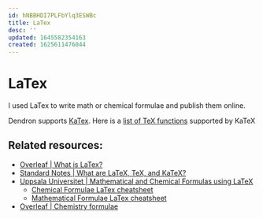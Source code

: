 ```yaml
---
id: hNBBHDI7PLFbYlq3ESWBc
title: LaTex
desc: ''
updated: 1645582354163
created: 1625611476044
---
```

# LaTex

I used LaTex to write math or chemical formulae and publish them online.

Dendron supports [KaTex](https://katex.org/). Here is a [list of TeX functions](https://katex.org/docs/supported.html) supported by KaTeX

## Related resources:
- [Overleaf | What is LaTex?](https://www.overleaf.com/learn/latex/Learn_LaTeX_in_30_minutes#What_is_LaTeX.3F)
- [Standard Notes | What are LaTeX, TeX, and KaTeX?](https://blog.standardnotes.com/what-are-latex-tex-and-katex)
- [Uppsala Universitet | Mathematical and Chemical Formulas using LaTeX](https://uppsala.instructure.com/courses/16239/pages/mathematical-and-chemical-formulas-using-latex)
  - [Chemical Formulae LaTex cheatsheet](https://s3.amazonaws.com/tr-learncanvas/docs/CanvasEquationEditorChemistry.pdf)
  - [Mathematical Formulae LaTex cheatsheet](https://s3.amazonaws.com/tr-learncanvas/docs/CanvasEquationEditorAdvanced.pdf)
- [Overleaf | Chemistry formulae](https://www.overleaf.com/learn/latex/Chemistry_formulae)